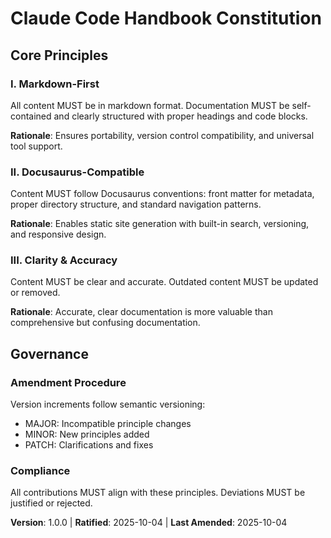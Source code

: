 <!--
Sync Impact Report:
Version: 0.0.0 → 1.0.0 (Initial constitution establishment)
Modified Principles: N/A (Initial version)
Added Sections: Core Principles, Governance
Removed Sections: N/A
Templates Status:
  ✅ plan-template.md - Reviewed, compatible with documentation project
  ✅ spec-template.md - Reviewed, compatible with markdown-first approach
  ✅ tasks-template.md - Reviewed, compatible with documentation workflow
  ✅ .claude/commands/*.md - Reviewed, no changes needed
Follow-up TODOs: None
-->

# Claude Code Handbook Constitution

## Core Principles

### I. Markdown-First
All content MUST be in markdown format. Documentation MUST be self-contained
and clearly structured with proper headings and code blocks.

**Rationale**: Ensures portability, version control compatibility, and universal
tool support.

### II. Docusaurus-Compatible
Content MUST follow Docusaurus conventions: front matter for metadata, proper
directory structure, and standard navigation patterns.

**Rationale**: Enables static site generation with built-in search, versioning,
and responsive design.

### III. Clarity & Accuracy
Content MUST be clear and accurate. Outdated content MUST be updated or removed.

**Rationale**: Accurate, clear documentation is more valuable than comprehensive
but confusing documentation.

## Governance

### Amendment Procedure
Version increments follow semantic versioning:
- MAJOR: Incompatible principle changes
- MINOR: New principles added
- PATCH: Clarifications and fixes

### Compliance
All contributions MUST align with these principles. Deviations MUST be justified
or rejected.

**Version**: 1.0.0 | **Ratified**: 2025-10-04 | **Last Amended**: 2025-10-04

